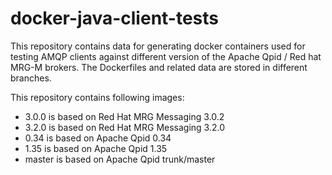 # docker-java-client-tests

This repository contains data for generating docker containers used for testing AMQP clients against different version of the Apache Qpid / Red hat MRG-M brokers. The Dockerfiles and related data are stored in different branches.

This repository contains following images:
- 3.0.0 is based on Red Hat MRG Messaging 3.0.2
- 3.2.0 is based on Red Hat MRG Messaging 3.2.0
- 0.34 is based on Apache Qpid 0.34
- 1.35 is based on Apache Qpid 1.35
- master is based on Apache Qpid trunk/master

